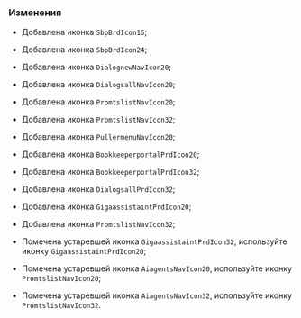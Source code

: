 ### Изменения

- Добавлена иконка `SbpBrdIcon16`;
- Добавлена иконка `SbpBrdIcon24`;

- Добавлена иконка `DialognewNavIcon20`;
- Добавлена иконка `DialogsallNavIcon20`;
- Добавлена иконка `PromtslistNavIcon20`;
- Добавлена иконка `PromtslistNavIcon32`;
- Добавлена иконка `PullermenuNavIcon20`;

- Добавлена иконка `BookkeeperportalPrdIcon20`;
- Добавлена иконка `BookkeeperportalPrdIcon32`;
- Добавлена иконка `DialogsallPrdIcon32`;
- Добавлена иконка `GigaassistaintPrdIcon20`;
- Добавлена иконка `PromtslistNavIcon32`;

- Помечена устаревшей иконка `GigaassistaintPrdIcon32`, используйте иконку `GigaassistaintPrdIcon20`;
- Помечена устаревшей иконка `AiagentsNavIcon20`, используйте иконку `PromtslistNavIcon20`;
- Помечена устаревшей иконка `AiagentsNavIcon32`, используйте иконку `PromtslistNavIcon32`.

